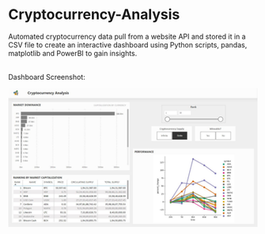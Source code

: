 # Cryptocurrency-Analysis
Automated cryptocurrency data pull from a website API and stored it in a CSV file to create an interactive dashboard using Python scripts, pandas, matplotlib and PowerBI to gain insights. <br><br>

Dashboard Screenshot: <br>

![alt text](https://github.com/akachags/Cryptocurrency-Analysis/blob/main/Screenshot_cryptocurrencyAnalysisDashboard.JPG?raw=true)

